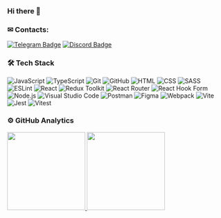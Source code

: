 ### Hi there 👋

### ✉ Contacts:
[![Telegram Badge](https://img.shields.io/badge/-Telegram-blue?style=flat&logo=Telegram&logoColor=white)](https://t.me/sh_nastasy) [![Discord Badge](https://img.shields.io/badge/-Discord-purple?style=flat&logo=Discord&logoColor=white)](https://discordapp.com/users/nastasy)

### 🛠 Tech Stack

![JavaScript](https://img.shields.io/badge/-JavaScript-423f3f?style=flat&logo=javascript)
![TypeScript](https://img.shields.io/badge/Typescript-423f3f?style=flat&logo=typescript)
![Git](https://img.shields.io/badge/-Git-423f3f?style=flat&logo=git)
![GitHub](https://img.shields.io/badge/-GitHub-423f3f?style=flat&logo=github)
![HTML](https://img.shields.io/badge/-HTML-423f3f?style=flat&logo=HTML5)
![CSS](https://img.shields.io/badge/-CSS-423f3f?style=flat&logo=CSS3&logoColor=1572B6)
![SASS](https://img.shields.io/badge/-SASS-423f3f?style=flat&logo=SASS)
![ESLint](https://img.shields.io/badge/ESLint-423f3f?style=flat&logo=eslint)
![React](https://img.shields.io/badge/-React-423f3f?style=flat&logo=react)
![Redux Toolkit](https://img.shields.io/badge/ReduxToolkit-423f3f?style=flat&logo=redux)
![React Router](https://img.shields.io/badge/React_Router-423f3f?style=flat&logo=react-router)
![React Hook Form](https://img.shields.io/badge/React%20Hook%20Form-423f3f?style=flat&logo=reacthookform&logoColor=white)
![Node.js](https://img.shields.io/badge/-Node.js-423f3f?style=flat&logo=node.js)
![Visual Studio Code](https://img.shields.io/badge/-Visual%20Studio%20Code-423f3f?style=flat&logo=visual-studio-code&logoColor=007ACC)
![Postman](https://img.shields.io/badge/Postman-423f3f?style=flat&logo=postman)
![Figma](https://img.shields.io/badge/Figma-423f3f?style=flat&logo=figma)
![Webpack](https://img.shields.io/badge/Webpack-423f3f?style=flat&logo=webpack)
![Vite](https://img.shields.io/badge/Vite-423f3f?style=flat&logo=vite)
![Jest](https://img.shields.io/badge/Jest-423f3f?style=flat&logo=jest)
![Vitest](https://img.shields.io/badge/Vitest-423f3f?style=flat&logo=vitest)

### ⚙️ GitHub Analytics

<p align="left">
<a href="https://github.com/nastasyma">
<img height="180em" src="https://github-readme-stats-eight-theta.vercel.app/api?username=nastasyma&show_icons=true&theme=buefy&include_all_commits=true&count_private=true"/>
<img height="180em" src="https://github-readme-stats-eight-theta.vercel.app/api/top-langs/?username=nastasyma&layout=compact&langs_count=8&theme=buefy"/>
</a>
</p>
